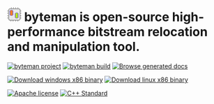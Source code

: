 # ![byteman icon](./Resources/icon.png) byteman is open-source high-performance bitstream relocation and manipulation tool.
[![byteman project](https://img.shields.io/badge/byteman-v0.0-blue)](https://github.com/kmanev/byteman)
[![byteman build](https://img.shields.io/badge/Build%2025-%E2%9C%94-green)](https://github.com/kmanev/byteman/commits/main)
[![Browse generated docs](https://github.com/kmanev/byteman/actions/workflows/generateDocs.yml/badge.svg)](https://kmanev.github.io/byteman/)

[![Download windows x86 binary](https://github.com/kmanev/byteman/actions/workflows/releaseWindows.yml/badge.svg)](https://github.com/kmanev/byteman/tree/main/Binaries/Windows-x86)
[![Download linux x86 binary](https://github.com/kmanev/byteman/actions/workflows/releaseLinux.yml/badge.svg)](https://github.com/kmanev/byteman/tree/main/Binaries/Linux-x86)

[![Apache license](https://img.shields.io/github/license/kmanev/byteman)](https://opensource.org/licenses/Apache-2.0)
[![C++ Standard](https://img.shields.io/badge/C%2B%2B-11-green.svg)](https://en.wikipedia.org/wiki/C%2B%2B11)

